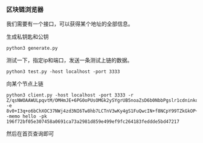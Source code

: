 ### 区块链浏览器


我们需要有一个接口，可以获得某个地址的全部信息。



生成私钥匙和公钥

```
python3 generate.py
```

测试一下，指定ip和端口，发送一条测试上链的数据。

```
python3 test.py -host localhost -port 3333
```


向某个节点上链

```
python3 client.py -host localhost -port 3333 -r Z/qsNWOAAWULpqvtM/OMHmJE+6PG0oPUsOMGk2ySYgrUB5noaZsD6b0NbbPgslr1cdninkqYKcJ+sx74/Mhn2A== -e 8v0+I3q+o6bChXOC37NWj4zd3NI6Tw8hb7LCTnV3wKy4gS1FuQwcIN+f8NCpY99TZkGkOP+GnmVwZ3a3zTeWRA== -memo hello -pk 196f72bf05e307458a0691ca73a2981d859e499ef9fc264183feddde5bd47217
```

然后在首页查询即可

